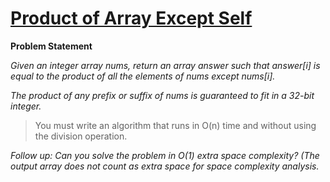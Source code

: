 # [Product of Array Except Self](https://leetcode.com/problems/product-of-array-except-self/description/)

**Problem Statement**

_Given an integer array nums, return an array answer such that answer[i] is equal to the product of all the elements of nums except nums[i]._

_The product of any prefix or suffix of nums is guaranteed to fit in a 32-bit integer._

> You must write an algorithm that runs in O(n) time and without using the division operation.

_Follow up: Can you solve the problem in O(1) extra space complexity? (The output array does not count as extra space for space complexity analysis._

